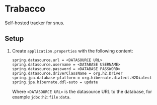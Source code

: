 # Trabacco

Self-hosted tracker for snus.

## Setup

1. Create `application.properties` with the following content:

   ```
   spring.datasource.url = <DATASOURCE URL>
   spring.datasource.username = <DATABASE USERNAME>
   spring.datasource.password = <DATABASE PASSWORD>
   spring.datasource.driverClassName = org.h2.Driver
   spring.jpa.database-platform = org.hibernate.dialect.H2Dialect
   spring.jpa.hibernate.ddl-auto = update
   ```
   
   Where `<DATASOURCE URL>` is the datasource URL to the database, for
   example `jdbc:h2:file:data`.
